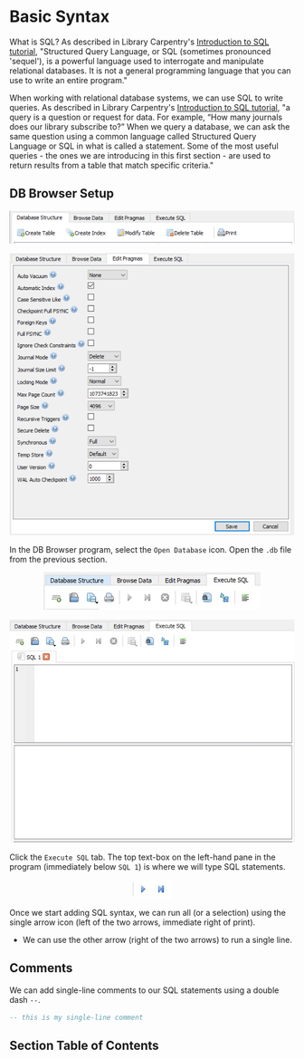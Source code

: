 # Basic Syntax

What is SQL? As described in Library Carpentry's [Introduction to SQL tutorial](https://librarycarpentry.org/lc-sql/01-introduction/index.html), "Structured Query Language, or SQL (sometimes pronounced 'sequel'), is a powerful language used to interrogate and manipulate relational databases. It is not a general programming language that you can use to write an entire program."

When working with relational database systems, we can use SQL to write queries. As described in Library Carpentry's [Introduction to SQL tutorial](https://librarycarpentry.org/lc-sql/01-introduction/index.html), "a query is a question or request for data. For example, “How many journals does our library subscribe to?” When we query a database, we can ask the same question using a common language called Structured Query Language or SQL in what is called a statement. Some of the most useful queries - the ones we are introducing in this first section - are used to return results from a table that match specific criteria."

## DB Browser Setup

<p align="center"><img class="aligncenter" src="https://github.com/kwaldenphd/elements-of-computing/blob/main/book/images/ch4/fig1.png?raw=true" /></p>

<p align="center"><img class="aligncenter" src="https://github.com/kwaldenphd/elements-of-computing/blob/main/book/images/ch4/fig2.png?raw=true" /></p>

In the DB Browser program, select the `Open Database` icon. Open the `.db` file from the previous section.

<p align="center"><img class="aligncenter" src="https://github.com/kwaldenphd/elements-of-computing/blob/main/book/images/ch4/fig4.jpg?raw=true" /></p>

<p align="center"><img class="aligncenter" src="https://github.com/kwaldenphd/elements-of-computing/blob/main/book/images/ch4/fig5.jpg?raw=true" /></p>

Click the `Execute SQL` tab. The top text-box on the left-hand pane in the program (immediately below `SQL 1`) is where we will type SQL statements.

<p align="center"><img class=" size-full wp-image-55 aligncenter" src=https://github.com/kwaldenphd/elements-of-computing/blob/main/book/images/ch4/fig6.jpg?raw=true" /></p>

Once we start adding SQL syntax, we can run all (or a selection) using the single arrow icon (left of the two arrows, immediate right of print). 
- We can use the other arrow (right of the two arrows) to run a single line.

## Comments

We can add single-line comments to our SQL statements using a double dash `--`.

```SQL
-- this is my single-line comment
```

## Section Table of Contents

```{tableofcontents}
```